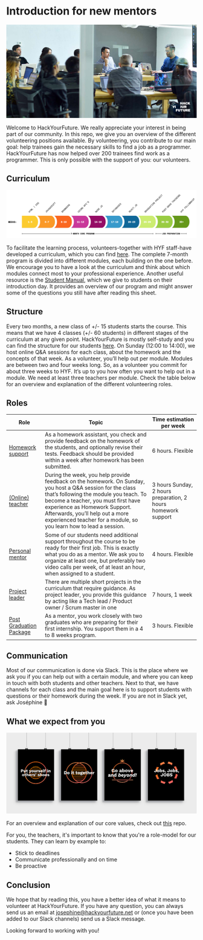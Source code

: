 

# Introduction for new mentors

![mentor](assets/mentor.jpg)

Welcome to HackYourFuture. We really appreciate your interest in being part of our community. In this repo, we give you an overview of the different volunteering positions available. By volunteering, you contribute to our main goal: help trainees gain the necessary skills to find a job as a programmer. HackYourFuture has now helped over 200 trainees find work as a programmer. This is only possible with the support of you: our volunteers.

## Curriculum
![theprogram](assets/program.png)

To facilitate the learning process, volunteers-together with HYF staff-have developed a curriculum, which you can find [here](https://github.com/HackYourFuture/curriculum). The complete 7-month program is divided into different modules, each building on the one before. We encourage you to have a look at the curriculum and think about which modules connect most to your professional experience. Another useful resource is the [Student Manual](https://docs.google.com/document/d/1YzPC7m9vOCb0h4EFCqLChw1L096XcbJv3dK3k7VooQM/edit?usp=sharing), which we give to students on their introduction day. It provides an overview of our program and might answer some of the questions you still have after reading this sheet. 

## Structure
Every two months, a new class of +/- 15 students starts the course. This means that we have 4 classes (+/- 60 students) in different stages of the curriculum at any given point. HackYourFuture is mostly self-study and you can find the structure for our students [here](https://docs.google.com/document/d/1JUaEbxMQTyljAPFsWIbbLwwvvIXZ0VCHmCCN8RaeVIc/edit?usp=sharing). On Sunday (12:00 to 14:00), we host online Q&A sessions for each class, about the homework and the concepts of that week.
As a volunteer, you’ll help out per module. Modules are between two and four weeks long. So, as a volunteer you commit for about three weeks to HYF. It’s up to you how often you want to help out in a module. 
We need at least three teachers per module. Check the table below for an overview and explanation of the different volunteering roles.  

## Roles
| Role              | Topic                                 | Time estimation per week |
| ------            | --------------------------------------| --------------- |
| [Homework support](./homework-support)  | As a homework assistant, you check and provide feedback on the homework of the students, and optionally revise their tests. Feedback should be provided within a week after homework has been submitted.| 6 hours. Flexible |
| [(Online) teacher](./online-teaching)   | During the week, you help provide feedback on the homework. On Sunday, you host a Q&A session for the class that’s following the module you teach. To become a teacher, you must first have experience as Homework Support. Afterwards, you’ll help out a more experienced teacher for a module, so you learn how to lead a session.  | 3 hours Sunday, 2 hours preparation, 2 hours homework support|
| [Personal mentor](./coding-mentor)      | Some of our students need additional support throughout the course to be ready for their first job. This is exactly what you do as a mentor. We ask you to organize at least one, but preferably two video calls per week, of at least an hour, when assigned to a student. |4 hours. Flexible |
| [Project leader](./project-leader)      | There are multiple short projects in the curriculum that require guidance. As project leader, you provide this guidance by acting like a Tech lead / Product owner / Scrum master in one | 7 hours, 1 week |
| [Post Graduation Package](https://github.com/HackYourFuture/post-grad-ed/blob/master/mentoringpgp.md)        |  As a mentor, you work closely with two graduates who are preparing for their first internship. You support them in a 4 to 8 weeks program.           | 3 hours. Flexible |

## Communication
Most of our communication is done via Slack. This is the place where we ask you if you can help out with a certain module, and where you can keep in touch with both students and other teachers.
Next to that, we have channels for each class and the main goal here is to support students with questions or their homework during the week. If you are not in Slack yet, ask Joséphine :information_desk_person:

## What we expect from you
![values](assets/posters.jpg)

For an overview and explanation of our core values, check out [this](https://github.com/HackYourFuture/values) repo. 

For you, the teachers, it's important to know that you're a role-model for our students. They can learn by example to:
* Stick to deadlines
* Communicate professionally and on time
* Be proactive 

## Conclusion
We hope that by reading this, you have a better idea of what it means to volunteer at HackYourFuture. If you have any question, you can always send us an email at josephine@hackyourfuture.net or (once you have been added to our Slack channels) send us a Slack message.

Looking forward to working with you!

